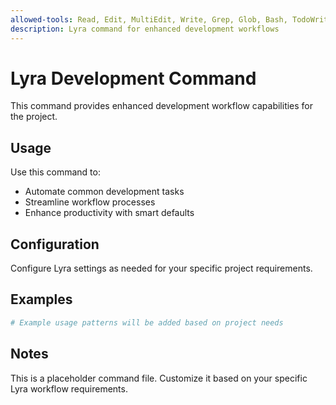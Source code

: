 ```yaml
---
allowed-tools: Read, Edit, MultiEdit, Write, Grep, Glob, Bash, TodoWrite, WebSearch, WebFetch
description: Lyra command for enhanced development workflows
---
```


# Lyra Development Command

This command provides enhanced development workflow capabilities for the project.

## Usage

Use this command to:
- Automate common development tasks
- Streamline workflow processes
- Enhance productivity with smart defaults

## Configuration

Configure Lyra settings as needed for your specific project requirements.

## Examples

```bash
# Example usage patterns will be added based on project needs
```

## Notes

This is a placeholder command file. Customize it based on your specific Lyra workflow requirements.